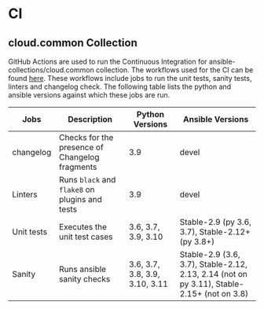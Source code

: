 # CI

##  cloud.common Collection

GitHub Actions are used to run the Continuous Integration for ansible-collections/cloud.common collection. The workflows used for the CI can be found [here](https://github.com/ansible-collections/cloud.common/tree/stable-3/.github/workflows). These workflows include jobs to run the unit tests, sanity tests, linters and changelog check. The following table lists the python and ansible versions against which these jobs are run.

| Jobs | Description | Python Versions | Ansible Versions |
| ------ |-------| ------ | -----------|
| changelog |Checks for the presence of Changelog fragments | 3.9 | devel |
| Linters | Runs `black` and `flake8` on plugins and tests | 3.9 | devel |
| Unit tests | Executes the unit test cases | 3.6, 3.7, 3.9, 3.10 | Stable-2.9 (py 3.6, 3.7), Stable-2.12+ (py 3.8+)|
| Sanity | Runs ansible sanity checks | 3.6, 3.7, 3.8, 3.9, 3.10, 3.11 | Stable-2.9 (3.6, 3.7), Stable-2.12, 2.13, 2.14 (not on py 3.11), Stable-2.15+ (not on 3.8) |
